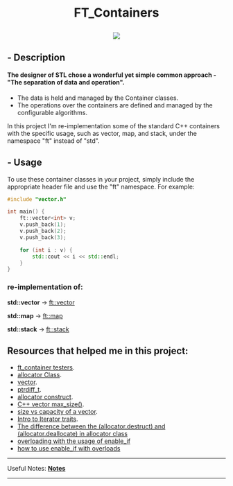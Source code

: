 

<h1> <p align="center"> FT_Containers </p> </h1>

<p align="center">
  <img src="https://user-images.githubusercontent.com/83855149/214600672-3ff0531b-8237-419e-9dd2-b9ed87a3dffc.png" />
</p>

## - Description

#### The designer of STL chose a wonderful yet simple common approach - "The separation of data and operation".
- The data is held and managed by the Container classes.
- The operations over the containers are defined and managed by the configurable algorithms.



In this project I'm re-implementation some of the standard C++ containers with the specific usage, such as vector, map, and stack, under the namespace "ft" instead of "std".

## - Usage

To use these container classes in your project, simply include the appropriate header file and use the "ft" namespace. For example:

```c++
#include "vector.h"

int main() {
    ft::vector<int> v;
    v.push_back(1);
    v.push_back(2);
    v.push_back(3);

    for (int i : v) {
        std::cout << i << std::endl;
    }
}
```

### re-implementation of:

  **std::vector** -> [ft::vector](./vector/vector.hpp)

  **std::map** -> [ft::map](./map/map.hpp)

  **std::stack** -> [ft::stack](./stack/stack.hpp)

Resources that helped me in this project:
-----------------------------------------

- [ft_container testers](https://morioh.com/p/06e8c5450e41).
- [allocator Class](https://learn.microsoft.com/en-us/cpp/standard-library/allocator-class?view=msvc-170).
- [vector](https://cplusplus.com/reference/vector/vector/).
- [ptrdiff_t](https://en.cppreference.com/w/cpp/types/ptrdiff_t).
- [allocator construct](https://cplusplus.com/reference/memory/allocator/construct/).
- [C++ vector max_size()](https://stackoverflow.com/questions/3813124/c-vector-max-size#:~:text=max_size()%20is%20the%20theoretical,or%202%5E29%20double%20values.).
- [size vs capacity of a vector](https://stackoverflow.com/questions/6296945/size-vs-capacity-of-a-vector).
- [Intro to Iterator traits](https://www.codeproject.com/Articles/36530/An-Introduction-to-Iterator-Traits).
- [The difference between the (allocator.destruct) and (allocator.deallocate) in allocator class](https://stackoverflow.com/questions/26667026/difference-between-destroy-destructor-deallocate-in-stdallocator)
- [overloading with the usage of enable_if](https://akrzemi1.wordpress.com/examples/overloading-enable_if/)
- [how to use enable_if with overloads](https://stackoverflow.com/questions/38908260/how-to-use-enable-if-with-overloads)
-----------------------------------------
Useful Notes: **[Notes](./resources/Notes.txt)**

-----------------------------------------
